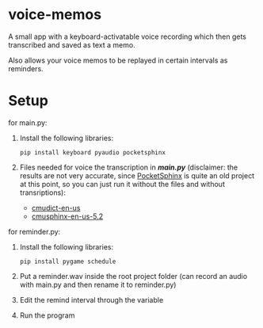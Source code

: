 # voice-memos

A small app with a keyboard-activatable voice recording which then gets transcribed and saved as text a memo.

Also allows your voice memos to be replayed in certain intervals as reminders.

# **Setup**

for main.py:

1. Install the following libraries:

   ```
   pip install keyboard pyaudio pocketsphinx
   ```
2. Files needed for voice the transcription in ***main.py*** (disclaimer: the results are not very accurate, since [PocketSphinx](https://github.com/cmusphinx/pocketsphinx) is quite an old project at this point, so you can just run it without the files and without transriptions):

   * [cmudict-en-us](https://github.com/cmusphinx/pocketsphinx/blob/master/model/en-us/cmudict-en-us.dict)
   * [cmusphinx-en-us-5.2](https://sourceforge.net/projects/cmusphinx/files/Acoustic%20and%20Language%20Models/US%20English/cmusphinx-en-us-5.2.tar.gz/download)


for reminder.py:

1. Install the following libraries:

   ```
   pip install pygame schedule
   ```
2. Put a reminder.wav inside the root project folder (can record an audio with main.py and then rename it to reminder.py)
3. Edit the remind interval through the variable
4. Run the program
